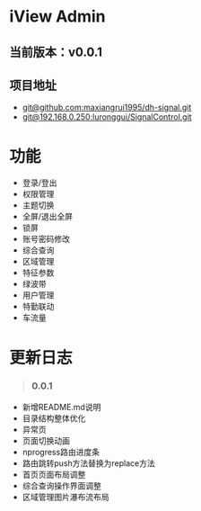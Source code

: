 # iView Admin

## 当前版本：v0.0.1

## 项目地址
* [git@github.com:maxiangrui1995/dh-signal.git](git@github.com:maxiangrui1995/dh-signal.git)
* [git@192.168.0.250:luronggui/SignalControl.git](git@192.168.0.250:luronggui/SignalControl.git)

# 功能

- 登录/登出 
- 权限管理
- 主题切换
- 全屏/退出全屏
- 锁屏
- 账号密码修改
- 综合查询
- 区域管理
- 特征参数
- 绿波带
- 用户管理
- 特勤联动
- 车流量

# 更新日志 
>### 0.0.1
* 新增README.md说明
* 目录结构整体优化
* 异常页
* 页面切换动画
* nprogress路由进度条
* 路由跳转push方法替换为replace方法
* 首页页面布局调整
* 综合查询操作界面调整
* 区域管理图片瀑布流布局
